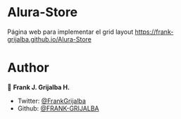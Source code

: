 # Alura-Store
Página web para implementar el grid layout
<https://frank-grijalba.github.io/Alura-Store>

# Author

👤 **Frank J. Grijalba H.**

- Twitter: [@FrankGrijalba](https://twitter.com/FrankGrijalba)
- Github: [@FRANK-GRIJALBA](https://github.com/FRANK-GRIJALBA)
